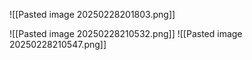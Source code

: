 ![[Pasted image 20250228201803.png]]

![[Pasted image 20250228210532.png]]
![[Pasted image 20250228210547.png]]
